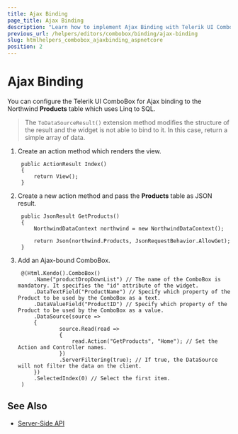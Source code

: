 ```yaml
---
title: Ajax Binding
page_title: Ajax Binding
description: "Learn how to implement Ajax Binding with Telerik UI ComboBox HtmlHelper for {{ site.framework }}."
previous_url: /helpers/editors/combobox/binding/ajax-binding
slug: htmlhelpers_combobox_ajaxbinding_aspnetcore
position: 2
---
```


# Ajax Binding

You can configure the Telerik UI ComboBox for Ajax binding to the Northwind **Products** table which uses Linq to SQL.

> The `ToDataSourceResult()` extension method modifies the structure of the result and the widget is not able to bind to it. In this case, return a simple array of data.

1. Create an action method which renders the view.

        public ActionResult Index()
        {
            return View();
        }

1. Create a new action method and pass the **Products** table as JSON result.

        public JsonResult GetProducts()
        {
            NorthwindDataContext northwind = new NorthwindDataContext();

            return Json(northwind.Products, JsonRequestBehavior.AllowGet);
        }

1. Add an Ajax-bound ComboBox.

        @(Html.Kendo().ComboBox()
            .Name("productDropDownList") // The name of the ComboBox is mandatory. It specifies the "id" attribute of the widget.
            .DataTextField("ProductName") // Specify which property of the Product to be used by the ComboBox as a text.
            .DataValueField("ProductID") // Specify which property of the Product to be used by the ComboBox as a value.
            .DataSource(source =>
            {
                    source.Read(read =>
                    {
                        read.Action("GetProducts", "Home"); // Set the Action and Controller names.
                    })
                    .ServerFiltering(true); // If true, the DataSource will not filter the data on the client.
            })
            .SelectedIndex(0) // Select the first item.
        )

## See Also

* [Server-Side API](/api/combobox)
